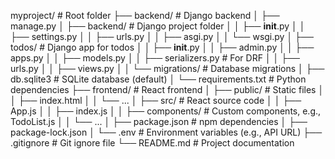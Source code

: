 myproject/                  # Root folder
├── backend/                # Django backend
│   ├── manage.py
│   ├── backend/            # Django project folder
│   │   ├── __init__.py
│   │   ├── settings.py
│   │   ├── urls.py
│   │   ├── asgi.py
│   │   └── wsgi.py
│   ├── todos/              # Django app for todos
│   │   ├── __init__.py
│   │   ├── admin.py
│   │   ├── apps.py
│   │   ├── models.py
│   │   ├── serializers.py  # For DRF
│   │   ├── urls.py
│   │   ├── views.py
│   │   └── migrations/     # Database migrations
│   ├── db.sqlite3          # SQLite database (default)
│   └── requirements.txt    # Python dependencies
├── frontend/               # React frontend
│   ├── public/             # Static files
│   │   ├── index.html
│   │   └── ...
│   ├── src/                # React source code
│   │   ├── App.js
│   │   ├── index.js
│   │   ├── components/     # Custom components, e.g., TodoList.js
│   │   └── ...
│   ├── package.json        # npm dependencies
│   ├── package-lock.json
│   └── .env                # Environment variables (e.g., API URL)
├── .gitignore              # Git ignore file
└── README.md               # Project documentation